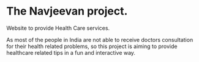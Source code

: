 # The Navjeevan project.
Website to provide Health Care services.

  As most of the people in India are not able to receive doctors consultation for their health related problems, so this project is aiming to provide healthcare related tips in a fun and interactive way.
